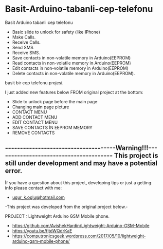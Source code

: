 # Basit-Arduino-tabanli-cep-telefonu
Basit Arduino tabanli cep telefonu

* Basic slide to unlock for safety (like IPhone)
* Make Calls.
* Receive Calls.
* Send SMS.
* Receive SMS.
* Save contacts in non-volatile memory in Arduino(EEPROM)
* Read contacts in non-volatile memory in Arduino(EEPROM)
* Edit contacts in non-volatile memory in Arduino(EEPROM)
* Delete contacts in non-volatile memory in Arduino(EEPROM).

basit bir cep telefonu projesi.



I just added new features below FROM original project at the bottom:

* Slide to unlock page before the main page 
* Changing main page picture
* CONTACT MENU
* ADD CONTACT MENU
* EDİT CONTACT MENU
* SAVE CONTACTS İN EEPROM MEMORY
* REMOVE CONTACTS


-------------------------------------Warning!!!---------------------------------------
This project is still under development and may have a potential error.
-------------------------------------------------------------------------------------------------------------

İf you have a question about this project, developing tips or just a getting info please contact with me: 

* ugur_k.oglu@hotmail.com


-This project was developed from the original project below.-

PROJECT      : Lightweight Arduino GSM Mobile phone.
* https://github.com/AvishekHardin/Lightweight-Arduino-GSM-Mobile
* https://youtu.be/fjtdWQdrKaE
* https://computronicsgeek.wordpress.com/2017/05/10/lightweight-arduino-gsm-mobile-phone/

